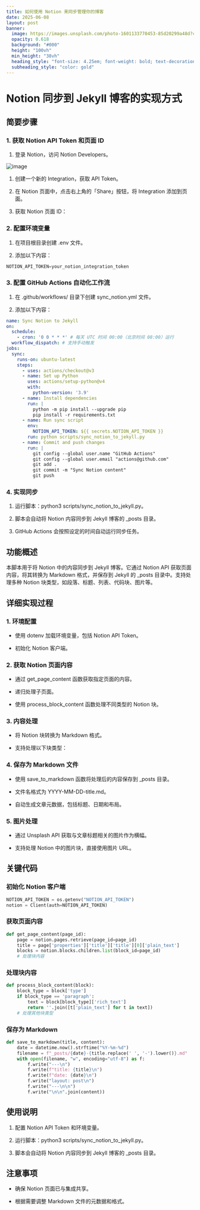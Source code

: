 ```yaml
---
title: 如何使用 Notion 来同步管理你的博客
date: 2025-06-08
layout: post
banner:
  image: https://images.unsplash.com/photo-1601133770453-85d20299a48d?crop=entropy&cs=tinysrgb&fit=max&fm=jpg&ixid=M3w2OTIwMzJ8MHwxfHJhbmRvbXx8fHx8fHx8fDE3NDkzOTIyNzZ8&ixlib=rb-4.1.0&q=80&w=1080
  opacity: 0.618
  background: "#000"
  height: "100vh"
  min_height: "38vh"
  heading_style: "font-size: 4.25em; font-weight: bold; text-decoration: underline"
  subheading_style: "color: gold"
---
```


# Notion 同步到 Jekyll 博客的实现方式

## 简要步骤

### 1. 获取 Notion API Token 和页面 ID

1. 登录 Notion，访问 Notion Developers。

![image](https://prod-files-secure.s3.us-west-2.amazonaws.com/a7a0cc5a-89b9-4cda-8686-1fba0ca52f40/d19c1afe-dea5-4312-9333-786b0ba83054/image.png?X-Amz-Algorithm=AWS4-HMAC-SHA256&X-Amz-Content-Sha256=UNSIGNED-PAYLOAD&X-Amz-Credential=ASIAZI2LB466XPGNYZW7%2F20250608%2Fus-west-2%2Fs3%2Faws4_request&X-Amz-Date=20250608T141755Z&X-Amz-Expires=3600&X-Amz-Security-Token=IQoJb3JpZ2luX2VjELb%2F%2F%2F%2F%2F%2F%2F%2F%2F%2FwEaCXVzLXdlc3QtMiJHMEUCIDhJ5kY5PdGNBA%2FdjDWvOx%2FJWDIpBYRkGP9oawT%2FO4LkAiEA6dh7an5Oa3IgSYzAgIPKuAghlRX8o1id35shhZCaTrYqiAQIj%2F%2F%2F%2F%2F%2F%2F%2F%2F%2F%2FARAAGgw2Mzc0MjMxODM4MDUiDLH%2Fi1DSiWYKsMxljCrcAxuSuuUe6Ef8bxK62CORIRRSVqSWKECCPClXD%2Be9J8x%2BWXZVdtP%2F5%2BMyDBWkPHl5m3KDCLTHNHsHQAkrDMwXZwHRzvR9EkR5l0XssYcCBOKwN3Gd%2BhI7IYuz3m4EQDC0kvlP79yqSh80CMns5Da3Ds3XMFXRMyP9oEJ15vp%2FVlhMCVJa4k6KxSU2x0exQOdw9l70S0YH7aHMH2hMSkIA7j0LKcK5vHVKnom57S%2FUT%2BhLaCwifQGwZaleG85F8f0%2FciDNqoQpKbk%2Bons8HW3X1qBbTLIrK24718v%2BQw8GOijtSW%2FTsqiJyl6NkGURM6C8E8wTKl53%2BWRu%2FtMltvjeUnYwCJmxSHb%2FOL3RA4OnGEYU7Pe1hy9AgrMdYd%2FzVnZferwfSQ%2B0PPZqHcoTkuPEi0AqrIec77IOdSkwm3zeNUYkyWb%2FmMGqe6PecePmSmHhC8BJm3j0pega%2Bv2ABtOgx9xwbkMdBJ1hNxaqorJU3zspmztG5%2FM0sKrGJqUJw%2B%2FUm9G8WtanmKgfz%2Fr2yzPXN1tJKQcZnUV4znQrxoXnGsaktJyyOO8%2Fka70EQKW5Mqa34%2F3bN8hna9w%2F6uBoTiOgLJGsTiOubWctF6PZg652vB9EgbU5eXrDYnhNuH8MLGylsIGOqUB1wnZpk9o5Sg39cP6fV4AWx0Nfo0kZMVHPE6nowV2K01igxFRtl3EG8wfujjC4y%2FaBTLvfCPWtMEBlc5B4eOO%2FONhH2OSQsvs%2BmCpZtTtm5MCeMGPJtZaudIGiF4EkjkG%2B84HQPxpG9UJqTKqyPmrBUIlXUHnJS%2Bw%2FrE7kcSVy6Dq5K4th3FfDpv4re%2Bk%2BZUBb765%2FRzdMlfLuth%2Bpsh%2FyPhXP3p%2F&X-Amz-Signature=7fe134b77f250fdfe87c6811a9cbe30d2168968cc8d7c5c3b54841f46bf0bb46&X-Amz-SignedHeaders=host&x-id=GetObject)

1. 创建一个新的 Integration，获取 API Token。

1. 在 Notion 页面中，点击右上角的「Share」按钮，将 Integration 添加到页面。

1. 获取 Notion 页面 ID：


### 2. 配置环境变量

1. 在项目根目录创建 .env 文件。

1. 添加以下内容：

```javascript
NOTION_API_TOKEN=your_notion_integration_token
```

### 3. 配置 GitHub Actions 自动化工作流

1. 在 .github/workflows/ 目录下创建 sync_notion.yml 文件。

1. 添加以下内容：

```yaml
name: Sync Notion to Jekyll
on:
  schedule:
    - cron: '0 0 * * *' # 每天 UTC 时间 00:00（北京时间 08:00）运行
  workflow_dispatch: # 支持手动触发
jobs:
  sync:
    runs-on: ubuntu-latest
    steps:
      - uses: actions/checkout@v3
      - name: Set up Python
        uses: actions/setup-python@v4
        with:
          python-version: '3.9'
      - name: Install dependencies
        run: |
          python -m pip install --upgrade pip
          pip install -r requirements.txt
      - name: Run sync script
        env:
          NOTION_API_TOKEN: ${{ secrets.NOTION_API_TOKEN }}
        run: python scripts/sync_notion_to_jekyll.py
      - name: Commit and push changes
        run: |
          git config --global user.name "GitHub Actions"
          git config --global user.email "actions@github.com"
          git add .
          git commit -m "Sync Notion content"
          git push
```

### 4. 实现同步

1. 运行脚本：python3 scripts/sync_notion_to_jekyll.py。

1. 脚本会自动将 Notion 内容同步到 Jekyll 博客的 _posts 目录。

1. GitHub Actions 会按照设定的时间自动运行同步任务。

## 功能概述

本脚本用于将 Notion 中的内容同步到 Jekyll 博客。它通过 Notion API 获取页面内容，将其转换为 Markdown 格式，并保存到 Jekyll 的 _posts 目录中。支持处理多种 Notion 块类型，如段落、标题、列表、代码块、图片等。

## 详细实现过程

### 1. 环境配置

- 使用 dotenv 加载环境变量，包括 Notion API Token。

- 初始化 Notion 客户端。

### 2. 获取 Notion 页面内容

- 通过 get_page_content 函数获取指定页面的内容。

- 递归处理子页面。

- 使用 process_block_content 函数处理不同类型的 Notion 块。

### 3. 内容处理

- 将 Notion 块转换为 Markdown 格式。

- 支持处理以下块类型：


### 4. 保存为 Markdown 文件

- 使用 save_to_markdown 函数将处理后的内容保存到 _posts 目录。

- 文件名格式为 YYYY-MM-DD-title.md。

- 自动生成文章元数据，包括标题、日期和布局。

### 5. 图片处理

- 通过 Unsplash API 获取与文章标题相关的图片作为横幅。

- 支持处理 Notion 中的图片块，直接使用图片 URL。

## 关键代码

### 初始化 Notion 客户端

```python
NOTION_API_TOKEN = os.getenv("NOTION_API_TOKEN")
notion = Client(auth=NOTION_API_TOKEN)
```

### 获取页面内容

```python
def get_page_content(page_id):
    page = notion.pages.retrieve(page_id=page_id)
    title = page['properties']['title']['title'][0]['plain_text']
    blocks = notion.blocks.children.list(block_id=page_id)
    # 处理块内容
```

### 处理块内容

```python
def process_block_content(block):
    block_type = block['type']
    if block_type == 'paragraph':
        text = block[block_type]['rich_text']
        return ''.join([t['plain_text'] for t in text])
    # 处理其他块类型
```

### 保存为 Markdown

```python
def save_to_markdown(title, content):
    date = datetime.now().strftime("%Y-%m-%d")
    filename = f"_posts/{date}-{title.replace(' ', '-').lower()}.md"
    with open(filename, "w", encoding="utf-8") as f:
        f.write("---\n")
        f.write(f"title: {title}\n")
        f.write(f"date: {date}\n")
        f.write("layout: post\n")
        f.write("---\n\n")
        f.write("\n\n".join(content))
```

## 使用说明

1. 配置 Notion API Token 和环境变量。

1. 运行脚本：python3 scripts/sync_notion_to_jekyll.py。

1. 脚本会自动将 Notion 内容同步到 Jekyll 博客的 _posts 目录。

## 注意事项

- 确保 Notion 页面已与集成共享。

- 根据需要调整 Markdown 文件的元数据和格式。